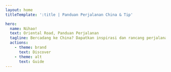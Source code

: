 ```yaml
---
layout: home
titleTemplate: ':title | Panduan Perjalanan China & Tip'

hero:
  name: Nihao!
  text: Oriental Road, Panduan Perjalanan
  tagline: Bercadang ke China? Dapatkan inspirasi dan rancang perjalanan anda dengan panduan perjalanan, maklumat destinasi, dan petua pengalaman dari pakar tempatan di Oriental Road.
  actions:
    - theme: brand
      text: Discover
    - theme: alt
      text: Guide
---
```

